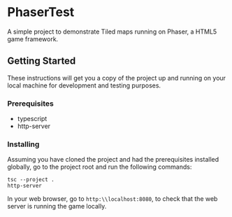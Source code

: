 # PhaserTest

A simple project to demonstrate Tiled maps running on Phaser, a HTML5 game framework.

## Getting Started

These instructions will get you a copy of the project up and running on your local machine for development and testing purposes.

### Prerequisites

* typescript
* http-server

### Installing

Assuming you have cloned the project and had the prerequisites installed globally, go to the project root and run the following commands:

```
tsc --project .
http-server
```

In your web browser, go to `http:\\localhost:8080`, to check that the web server is running the game locally.
